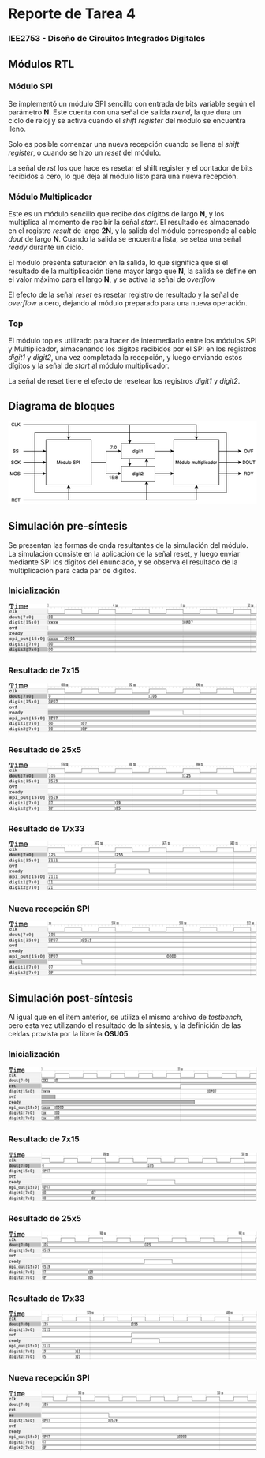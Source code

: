 # Reporte de Tarea 4
### IEE2753 - Diseño de Circuitos Integrados Digitales

## Módulos RTL

### Módulo SPI

Se implementó un módulo SPI sencillo con entrada de bits variable según el parámetro **N**. Este cuenta con una señal de salida *rxend*, la que dura un ciclo de reloj y se activa cuando el *shift register* del módulo se encuentra lleno.

Solo es posible comenzar una nueva recepción cuando se llena el *shift register*, o cuando se hizo un *reset* del módulo.

La señal de *rst* los que hace es resetar el shift register y el contador de bits recibidos a cero, lo que deja al módulo listo para una nueva recepción.

### Módulo Multiplicador

Este es un módulo sencillo que recibe dos dígitos de largo **N**, y los multiplica al momento de recibir la señal *start*. El resultado es almacenado en el registro *result* de largo **2N**, y la salida del módulo corresponde al cable *dout* de largo **N**. Cuando la salida se encuentra lista, se setea una señal *ready* durante un ciclo.

El módulo presenta saturación en la salida, lo que significa que si el resultado de la multiplicación tiene mayor largo que **N**, la salida se define en el valor máximo para el largo **N**, y se activa la señal de *overflow*

El efecto de la señal *reset* es resetar registro de resultado y la señal de *overflow* a cero, dejando al módulo preparado para una nueva operación.

### Top

El módulo top es utilizado para hacer de intermediario entre los módulos SPI y Multiplicador, almacenando los dígitos recibidos por el SPI en los registros *digit1* y *digit2*, una vez completada la recepción, y luego enviando estos dígitos y la señal de *start* al módulo multiplicador.

La señal de reset tiene el efecto de resetear los registros *digit1* y *digit2*.

## Diagrama de bloques

![initPre](./spimult.png)

## Simulación pre-síntesis

Se presentan las formas de onda resultantes de la simulación del módulo. La simulación consiste en la aplicación de la señal reset, y luego enviar mediante SPI los dígitos del enunciado, y se observa el resultado de la multiplicación para cada par de dígitos.

### Inicialización

![initPre](../testbench/top/initial.png)

### Resultado de 7x15

![res1Pre](../testbench/top/result1.png)

### Resultado de 25x5

![res1Pre](../testbench/top/result2.png)

### Resultado de 17x33

![res1Pre](../testbench/top/result3.png)

### Nueva recepción SPI

![res1Pre](../testbench/top/spi_reset.png)

## Simulación post-síntesis

Al igual que en el item anterior, se utiliza el mismo archivo de *testbench*, pero esta vez utilizando el resultado de la síntesis, y la definición de las celdas provista por la librería **OSU05**.

### Inicialización

![res1Pre](../synthesis/initial.png)

### Resultado de 7x15

![res1Pre](../synthesis/result1.png)

### Resultado de 25x5

![res1Pre](../synthesis/result2.png)

### Resultado de 17x33

![res1Pre](../synthesis/result3.png)

### Nueva recepción SPI

![res1Pre](../synthesis/spi_reset.png)

